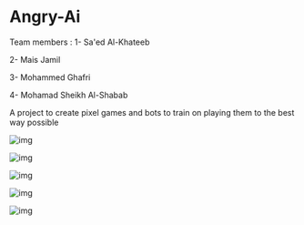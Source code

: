 # Angry-Ai
Team members : 
1- Sa'ed Al-Khateeb 

2- Mais Jamil

3- Mohammed Ghafri

4- Mohamad Sheikh Al-Shabab 

A project to create pixel games and bots to train on playing them to the best way possible 


![img](https://i.ibb.co/FK69fgN/game-over-page.jpg)

![img](https://i.ibb.co/h8KJ2CC/start-game-page.jpg) 

![img](https://i.ibb.co/kmz36J8/main-playing-page.jpg)

![img](https://i.ibb.co/Nmmb98S/leader-board-page.jpg)

![img](https://i.ibb.co/DgZX01N/main-page.jpg)
